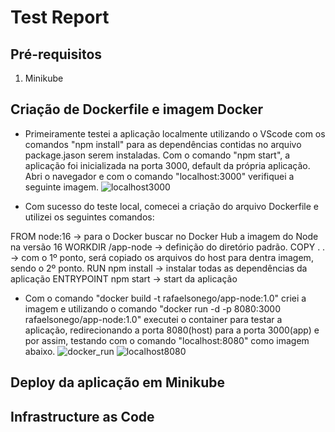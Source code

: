 # Test Report



## Pré-requisitos

1. Minikube


## Criação de Dockerfile e imagem Docker
- Primeiramente testei a aplicação localmente utilizando o VScode com os comandos "npm install" para as dependências contidas no arquivo package.jason serem instaladas. Com o comando "npm start", a aplicação foi inicializada na porta 3000, default da própria aplicação.
Abri o navegador e com o comando "localhost:3000" verifiquei a seguinte imagem.
![localhost3000](https://user-images.githubusercontent.com/85547913/161094199-dad79235-b481-4ed4-881c-ba31ebf30a18.jpg)

- Com sucesso do teste local, comecei a criação do arquivo Dockerfile  e utilizei os seguintes comandos:

FROM node:16  -> para o Docker buscar no Docker Hub a imagem do Node na versão 16
WORKDIR /app-node  -> definição do diretório padrão.
COPY . .   -> com o 1º ponto, será copiado os arquivos do host para dentra imagem, sendo o 2º ponto.
RUN npm install  -> instalar todas as dependências da aplicação
ENTRYPOINT npm start  -> start da aplicação

- Com o comando "docker build -t rafaelsonego/app-node:1.0" criei a imagem e utilizando o comando "docker run -d -p 8080:3000 rafaelsonego/app-node:1.0" executei o container para testar a aplicação, redirecionando a porta 8080(host) para a porta 3000(app) e por assim, testando com o comando "localhost:8080" como imagem abaixo.
![docker_run](https://user-images.githubusercontent.com/85547913/161100023-ed5de4de-94da-4b76-8d81-bfb232c5b66c.jpg)
![localhost8080](https://user-images.githubusercontent.com/85547913/161100198-b99f9ce1-b4a2-4f3c-843f-e4a2e1d550db.jpg)

## Deploy da aplicação em Minikube




## Infrastructure as Code



